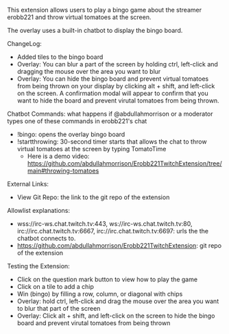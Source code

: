 This extension allows users to play a bingo game about the streamer erobb221 and throw virtual tomatoes at the screen.

The overlay uses a built-in chatbot to display the bingo board.

ChangeLog:

- Added tiles to the bingo board
- Overlay: You can blur a part of the screen by holding ctrl, left-click and dragging the mouse over the area you want to blur
- Overlay: You can hide the bingo board and prevent virtual tomatoes from being thrown on your display by clicking alt + shift, and left-click on the screen. A confirmation modal will appear to confirm that you want to hide the board and prevent virutal tomatoes from being thrown.

Chatbot Commands: what happens if @abdullahmorrison or a moderator types one of these commands in erobb221's chat

- !bingo: opens the overlay bingo board
- !startthrowing: 30-second timer starts that allows the chat to throw virtual tomatoes at the screen by typing TomatoTime
  - Here is a demo video: https://github.com/abdullahmorrison/Erobb221TwitchExtension/tree/main#throwing-tomatoes

External Links:

- View Git Repo: the link to the git repo of the extension

Allowlist explanations:

- wss://irc-ws.chat.twitch.tv:443, ws://irc-ws.chat.twitch.tv:80, irc://irc.chat.twitch.tv:6667, irc://irc.chat.twitch.tv:6697: urls the the chatbot connects to.
- https://github.com/abdullahmorrison/Erobb221TwitchExtension: git repo of the extension

Testing the Extension:

- Click on the question mark button to view how to play the game
- Click on a tile to add a chip
- Win (bingo) by filling a row, column, or diagonal with chips
- Overlay: hold ctrl, left-click and drag the mouse over the area you want to blur that part of the screen
- Overlay: Click alt + shift, and left-click on the screen to hide the bingo board and prevent virutal tomatoes from being thrown
